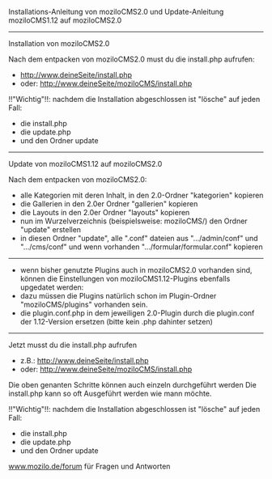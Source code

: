 Installations-Anleitung von moziloCMS2.0
und Update-Anleitung moziloCMS1.12 auf moziloCMS2.0

________________________________________________

Installation von moziloCMS2.0

Nach dem entpacken von moziloCMS2.0 must du die install.php aufrufen:
* http://www.deineSeite/install.php  
* oder: http://www.deineSeite/moziloCMS/install.php

!!"Wichtig"!!: nachdem die Installation abgeschlossen ist "lösche" auf jeden Fall:
* die install.php
* die update.php
* und den Ordner update

________________________________________________

Update von moziloCMS1.12 auf moziloCMS2.0

Nach dem entpacken von moziloCMS2.0:
* alle Kategorien mit deren Inhalt, in den 2.0-Ordner "kategorien" kopieren
* die Gallerien in den 2.0er Ordner "gallerien" kopieren
* die Layouts in den 2.0er Ordner "layouts" kopieren
* nun im Wurzelverzeichnis (beispielsweise: moziloCMS/) den Ordner "update" erstellen
* in diesen Ordner "update", alle ".conf" dateien aus ".../admin/conf" und ".../cms/conf" und wenn vorhanden ".../formular/formular.conf" kopieren

------------------------------------------------
* wenn bisher genutzte Plugins auch in moziloCMS2.0 vorhanden sind, können die Einstellungen von moziloCMS1.12-Plugins ebenfalls upgedatet werden:
* dazu müssen die Plugins natürlich schon im Plugin-Ordner "moziloCMS/plugins" vorhanden sein.
* die plugin.conf.php in dem jeweiligen 2.0-Plugin durch die plugin.conf der 1.12-Version ersetzen (bitte kein .php dahinter setzen)
------------------------------------------------

Jetzt musst du die install.php aufrufen
* z.B.: http://www.deineSeite/install.php
* oder: http://www.deineSeite/moziloCMS/install.php

Die oben genanten Schritte können auch einzeln durchgeführt werden
Die install.php kann so oft Ausgeführt werden wie mann möchte.

!!"Wichtig"!!: nachdem die Installation abgeschlossen ist "lösche" auf jeden Fall:
* die install.php
* die update.php
* und den Ordner update

www.mozilo.de/forum für Fragen und Antworten
